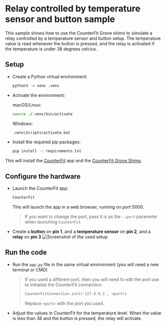 # Relay controlled by temperature sensor and button sample

This sample shows how to use the CounterFit Grove shims to simulate a relay controlled by a temperature sensor and button setup.
The temperature value is read whenever the button is pressed, and the relay is activated if the temperature is under 38 degrees celcius.

## Setup

* Create a Python virtual environment:

    ```sh
    python3 -m venv .venv
    ```

* Activate the environment:

    macOS/Linux:

    ```sh
    source ./.venv/bin/activate
    ```

    Windows:

    ```cmd
    .venv\Scripts\activate.bat
    ```

* Install the required pip packages:

    ```sh
    pip install -r requirements.txt
    ```

This will install the [CounterFit](https://github.com/CounterFit-IoT/CounterFit/tree/main/counterfit-app) app and the [CounterFit Grove Shims](https://github.com/CounterFit-IoT/CounterFit/tree/main/shims).

## Configure the hardware

* Launch the CounterFit app:

    ```sh
    CounterFit
    ```

    This will launch the app in a web browser, running on port 5000.

    > If you want to change the port, pass it is as the `--port` parameter when launching `CounterFit`

* Create a **button** on **pin 1**, and a **temperature sensor** on **pin 2**, and a **relay** on **pin 3**
![Screenshot of the used setup](https://github.com/AChillFeeder/CounterFit/blob/temperature_button_relay_example/samples/grove/button-temperature-sensor-controlled-relay/assets/HardwareSetup.png)

## Run the code

* Run the `app.py` file in the same virtual environment (you will need a new terminal or CMD)

    > If you used a different port, then you will need to edit the port use to initialize the CounterFit connection:
    >
    > ```python
    > CounterFitConnection.init('127.0.0.1', <port>)
    > ```
    >
    > Replace `<port>` with the port you used.

* Adjust the values in CounterFit for the temperature level. When the value is less than 38 and the button is pressed, the relay will activate.